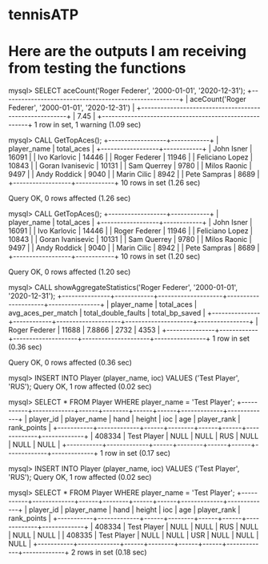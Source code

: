 # tennisATP

# Here are the outputs I am receiving from testing the functions


mysql> SELECT aceCount('Roger Federer', '2000-01-01', '2020-12-31');
+-------------------------------------------------------+
| aceCount('Roger Federer', '2000-01-01', '2020-12-31') |
+-------------------------------------------------------+
|                                                  7.45 |
+-------------------------------------------------------+
1 row in set, 1 warning (1.09 sec)

mysql> CALL GetTopAces();
+------------------+------------+
| player_name      | total_aces |
+------------------+------------+
| John Isner       |      16091 |
| Ivo Karlovic     |      14446 |
| Roger Federer    |      11946 |
| Feliciano Lopez  |      10843 |
| Goran Ivanisevic |      10131 |
| Sam Querrey      |       9780 |
| Milos Raonic     |       9497 |
| Andy Roddick     |       9040 |
| Marin Cilic      |       8942 |
| Pete Sampras     |       8689 |
+------------------+------------+
10 rows in set (1.26 sec)

Query OK, 0 rows affected (1.26 sec)

mysql> CALL GetTopAces();
+------------------+------------+
| player_name      | total_aces |
+------------------+------------+
| John Isner       |      16091 |
| Ivo Karlovic     |      14446 |
| Roger Federer    |      11946 |
| Feliciano Lopez  |      10843 |
| Goran Ivanisevic |      10131 |
| Sam Querrey      |       9780 |
| Milos Raonic     |       9497 |
| Andy Roddick     |       9040 |
| Marin Cilic      |       8942 |
| Pete Sampras     |       8689 |
+------------------+------------+
10 rows in set (1.20 sec)

Query OK, 0 rows affected (1.20 sec)

mysql> CALL showAggregateStatistics('Roger Federer', '2000-01-01', '2020-12-31');
+---------------+------------+--------------------+---------------------+----------------+
| player_name   | total_aces | avg_aces_per_match | total_double_faults | total_bp_saved |
+---------------+------------+--------------------+---------------------+----------------+
| Roger Federer |      11688 |             7.8866 |                2732 |           4353 |
+---------------+------------+--------------------+---------------------+----------------+
1 row in set (0.36 sec)

Query OK, 0 rows affected (0.36 sec)

mysql> INSERT INTO Player (player_name, ioc) VALUES ('Test Player', 'RUS');
Query OK, 1 row affected (0.02 sec)

mysql> SELECT * FROM Player WHERE player_name = 'Test Player';
+-----------+-------------+------+--------+------+------+-------------+-------------+
| player_id | player_name | hand | height | ioc  | age  | player_rank | rank_points |
+-----------+-------------+------+--------+------+------+-------------+-------------+
|    408334 | Test Player | NULL |   NULL | RUS  | NULL |        NULL |        NULL |
+-----------+-------------+------+--------+------+------+-------------+-------------+
1 row in set (0.17 sec)

mysql> INSERT INTO Player (player_name, ioc) VALUES ('Test Player', 'RUS');
Query OK, 1 row affected (0.02 sec)

mysql> SELECT * FROM Player WHERE player_name = 'Test Player';
+-----------+-------------+------+--------+------+------+-------------+-------------+
| player_id | player_name | hand | height | ioc  | age  | player_rank | rank_points |
+-----------+-------------+------+--------+------+------+-------------+-------------+
|    408334 | Test Player | NULL |   NULL | RUS  | NULL |        NULL |        NULL |
|    408335 | Test Player | NULL |   NULL | USR  | NULL |        NULL |        NULL |
+-----------+-------------+------+--------+------+------+-------------+-------------+
2 rows in set (0.18 sec)

